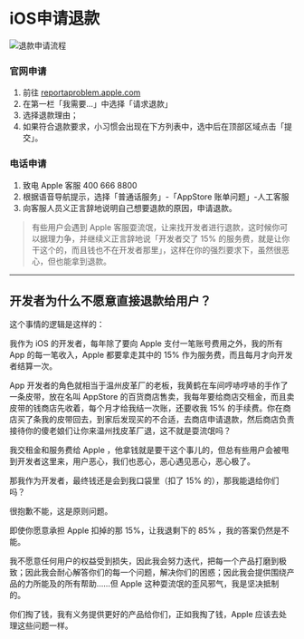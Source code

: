# iOS申请退款

![退款申请流程](/public/phone_setting/ios_refund.jpeg)

### 官网申请
1. 前往 [reportaproblem.apple.com](https://reportaproblem.apple.com/)
2. 在第一栏「我需要…」中选择「请求退款」
3. 选择退款理由；
4. 如果符合退款要求，小习惯会出现在下方列表中，选中后在顶部区域点击「提交」。

### 电话申请
1. 致电 Apple 客服 400 666 8800
2. 根据语音导航提示，选择「普通话服务」-「AppStore 账单问题」-人工客服
3. 向客服人员义正言辞地说明自己想要退款的原因，申请退款。

> 有些用户会遇到 Apple 客服耍流氓，让来找开发者进行退款，这时候你可以据理力争，并继续义正言辞地说「开发者交了 15% 的服务费，就是让你干这个的，而且钱也不在开发者那里」，这样在你的强烈要求下，虽然很恶心，但也能拿到退款。

---

## 开发者为什么不愿意直接退款给用户？

这个事情的逻辑是这样的：

我作为 iOS 的开发者，每年除了要向 Apple 支付一笔账号费用之外，我的所有 App 的每一笔收入，Apple 都要拿走其中的 15% 作为服务费，而且每月才向开发者结算一次。

App 开发者的角色就相当于温州皮革厂的老板，我黄鹤在车间哼哧哼哧的手作了一条皮带，放在名叫 AppStore 的百货商店售卖，我每年要给商店交租金，而且卖皮带的钱商店先收着，每个月才给我结一次账，还要收我 15% 的手续费。你在商店买了条我的皮带回去，到家后发现买的不合适，去商店申请退款，然后商店负责接待你的傻老娘们让你来温州找皮革厂退，这不就是耍流氓吗？

我交租金和服务费给 Apple ，他拿钱就是要干这个事儿的，但总有些用户会被甩到开发者这里来，用户恶心，我们也恶心，恶心遇见恶心，恶心极了。

那我作为开发者，最终钱还是会到我口袋里（扣了 15% 的），那我能退给你们吗？

很抱歉不能，这是原则问题。

即使你愿意承担 Apple 扣掉的那 15%，让我退剩下的 85% ，我的答案仍然是不能。

我不愿意任何用户的权益受到损失，因此我会努力迭代，把每一个产品打磨到极致；因此我会耐心解答你们的每一个问题，解决你们的困惑；因此我会提供围绕产品的力所能及的所有帮助……但 Apple 这种耍流氓的歪风邪气，我是坚决抵制的。

你们掏了钱，我有义务提供更好的产品给你们，正如我掏了钱，Apple 应该去处理这些问题一样。
